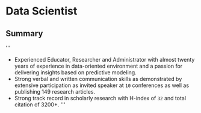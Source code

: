 # Data Scientist 

## Summary 
'''
- Experienced Educator, Researcher and Administrator with almost twenty years of experience in data-oriented environment and a passion for delivering insights based on predictive modeling. 
- Strong verbal and written communication skills as demonstrated by extensive participation as invited speaker at `10` conferences as well as publishing 149 research articles.
- Strong track record in scholarly research with H-index of `32` and total citation of 3200+.
'''
